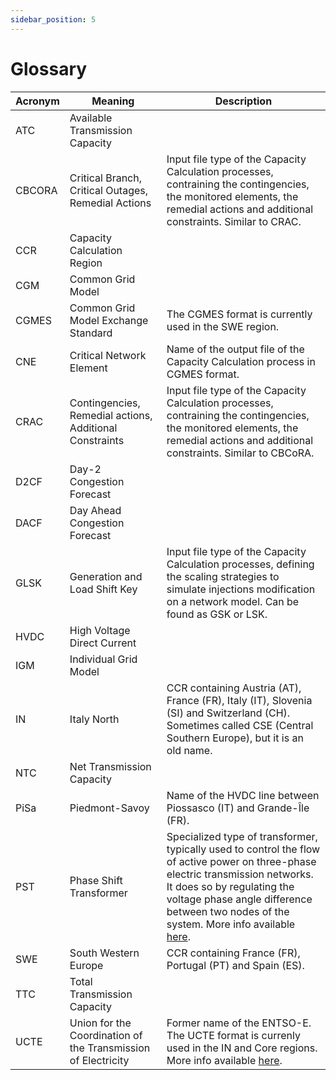 ```yaml
---
sidebar_position: 5
---
```

# Glossary

| Acronym | Meaning                                                       | Description                                                                                                                                                                                                                                                                                                                            |
|---------|---------------------------------------------------------------|----------------------------------------------------------------------------------------------------------------------------------------------------------------------------------------------------------------------------------------------------------------------------------------------------------------------------------------|
| ATC     | Available Transmission Capacity                               |                                                                                                                                                                                                                                                                                                                                        |
| CBCORA  | Critical Branch, Critical Outages, Remedial Actions           | Input file type of the Capacity Calculation processes, contraining the contingencies, the monitored elements, the remedial actions and additional constraints. Similar to CRAC.                                                                                                                                                        |
| CCR     | Capacity Calculation Region                                   |                                                                                                                                                                                                                                                                                                                                        |
| CGM     | Common Grid Model                                             |                                                                                                                                                                                                                                                                                                                                        |
| CGMES   | Common Grid Model Exchange Standard	                          | The CGMES format is currently used in the SWE region.                                                                                                                                                                                                                                                                                  |
| CNE     | Critical Network Element                                      | Name of the output file of the Capacity Calculation process in CGMES format.                                                                                                                                                                                                                                                           |
| CRAC    | Contingencies, Remedial actions, Additional Constraints       | Input file type of the Capacity Calculation processes, contraining the contingencies, the monitored elements, the remedial actions and additional constraints. Similar to CBCoRA.                                                                                                                                                      |
| D2CF    | Day-2 Congestion Forecast                                     |                                                                                                                                                                                                                                                                                                                                        |
| DACF	   | Day Ahead Congestion Forecast                                 |                                                                                                                                                                                                                                                                                                                                        |
| GLSK	   | Generation and Load Shift Key                                 | Input file type of the Capacity Calculation processes, defining the scaling strategies to simulate injections modification on a network model. Can be found as GSK or LSK.                                                                                                                                                             |
| HVDC    | High Voltage Direct Current                                   |                                                                                                                                                                                                                                                                                                                                        |
| IGM     | Individual Grid Model                                         |                                                                                                                                                                                                                                                                                                                                        |
| IN      | Italy North                                                   | CCR containing Austria (AT), France (FR), Italy (IT), Slovenia (SI) and Switzerland (CH). Sometimes called CSE (Central Southern Europe), but it is an old name.                                                                                                                                                                       |
| NTC     | Net Transmission Capacity                                     |                                                                                                                                                                                                                                                                                                                                        |
| PiSa    | Piedmont-Savoy                                                | Name of the HVDC line between Piossasco (IT) and Grande-Île (FR).                                                                                                                                                                                                                                                                      |
| PST     | Phase Shift Transformer	                                      | Specialized type of transformer, typically used to control the flow of active power on three-phase electric transmission networks. It does so by regulating the voltage phase angle difference between two nodes of the system. More info available [here](https://www.entsoe.eu/technopedia/techsheets/phase-shifting-transformers/). |
| SWE     | South Western Europe                                          | CCR containing France (FR), Portugal (PT) and Spain (ES).                                                                                                                                                                                                                                                                              |
| TTC     | Total Transmission Capacity                                   |                                                                                                                                                                                                                                                                                                                                        |
| UCTE    | Union for the Coordination of the Transmission of Electricity | Former name of the ENTSO-E. The UCTE format is currenly used in the IN and Core regions. More info available [here](https://eepublicdownloads.entsoe.eu/clean-documents/pre2015/publications/ce/otherreports/UCTE-format.pdf).                                                                                                         |